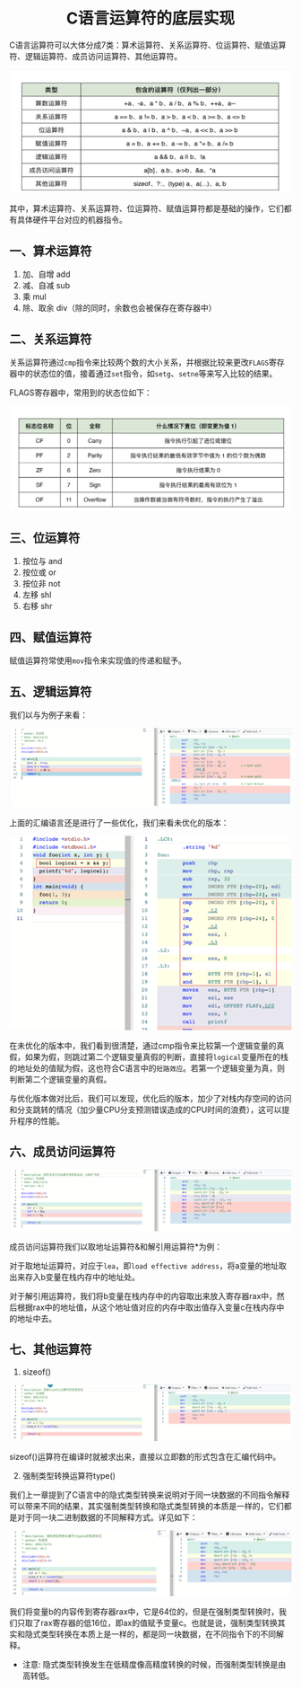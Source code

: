 <center><h1>C语言运算符的底层实现</h1></center>

C语言运算符可以大体分成7类：算术运算符、关系运算符、位运算符、赋值运算符、逻辑运算符、成员访问运算符、其他运算符。

![IMG_20211211_134352](https://raw.githubusercontent.com/zrmin/C-Programming-Language/master/images/202112111344426.jpg)

其中，算术运算符、关系运算符、位运算符、赋值运算符都是基础的操作，它们都有具体硬件平台对应的机器指令。



## 一、算术运算符

1. 加、自增 add
2. 减、自减 sub
3. 乘 mul
4. 除、取余 div（除的同时，余数也会被保存在寄存器中）



## 二、关系运算符

关系运算符通过`cmp`指令来比较两个数的大小关系，并根据比较来更改`FLAGS`寄存器中的状态位的值，接着通过`set`指令，如`setg`、`setne`等来写入比较的结果。

FLAGS寄存器中，常用到的状态位如下：

![IMG_20211211_135408](https://raw.githubusercontent.com/zrmin/C-Programming-Language/master/images/202112111354578.jpg)



## 三、位运算符

1. 按位与 and
2. 按位或 or
3. 按位非 not
4. 左移 shl
5. 右移 shr



## 四、赋值运算符

赋值运算符常使用`mov`指令来实现值的传递和赋予。



## 五、逻辑运算符

我们以与为例子来看：

![image-20211211174149351](https://raw.githubusercontent.com/zrmin/C-Programming-Language/master/images/202112111741518.png)

上面的汇编语言还是进行了一些优化，我们来看未优化的版本：

![1639202572610](https://raw.githubusercontent.com/zrmin/C-Programming-Language/master/images/202112111746150.png)

在未优化的版本中，我们看到很清楚，通过cmp指令来比较第一个逻辑变量的真假，如果为假，则跳过第二个逻辑变量真假的判断，直接将`logical`变量所在的栈的地址处的值赋为假，这也符合C语言中的`短路效应`。若第一个逻辑变量为真，则判断第二个逻辑变量的真假。

与优化版本做对比后，我们可以发现，优化后的版本，加少了对栈内存空间的访问和分支跳转的情况（加少量CPU分支预测错误造成的CPU时间的浪费），这可以提升程序的性能。



## 六、成员访问运算符

![image-20211211175605504](https://raw.githubusercontent.com/zrmin/C-Programming-Language/master/images/202112111756589.png)

成员访问运算符我们以取地址运算符&和解引用运算符*为例：

对于取地址运算符，对应于`lea`，即`load effective address`，将a变量的地址取出来存入b变量在栈内存中的地址处。

对于解引用运算符，我们将b变量在栈内存中的内容取出来放入寄存器rax中，然后根据rax中的地址值，从这个地址值对应的内存中取出值存入变量c在栈内存中的地址中去。



## 七、其他运算符

1. sizeof()

![image-20211211180747042](https://raw.githubusercontent.com/zrmin/C-Programming-Language/master/images/202112111807114.png)

sizeof()运算符在编译时就被求出来，直接以立即数的形式包含在汇编代码中。

2. 强制类型转换运算符type()

我们上一章提到了C语言中的隐式类型转换来说明对于同一块数据的不同指令解释可以带来不同的结果，其实强制类型转换和隐式类型转换的本质是一样的，它们都是对于同一块二进制数据的不同解释方式。详见如下：

![](https://raw.githubusercontent.com/zrmin/C-Programming-Language/master/images/202112111819030.png)

我们将变量b的内容传到寄存器rax中，它是64位的，但是在强制类型转换时，我们只取了rax寄存器的低16位，即ax的值赋予变量c。也就是说，强制类型转换其实和隐式类型转换在本质上是一样的，都是同一块数据，在不同指令下的不同解释。

* 注意: 隐式类型转换发生在低精度像高精度转换的时候，而强制类型转换是由高转低。

